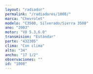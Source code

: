 ```yaml
---
layout: "radiador"
permalink: "/radiadores/1008/"
marca: "Chevrolet"
modelo: "C3500, Silverado/Sierra 3500"
ano: "2003"
motor: "V8 5.3,6.0"
transmision: "Estándar"
parte: "432305"
clima: "Con clima"
alto: "34"
ancho: "17 1/2"
observaciones: ""
id: "1008"
---
```


